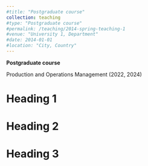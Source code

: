 ```yaml
---
#title: "Postgraduate course"
collection: teaching
#type: "Postgraduate course"
#permalink: /teaching/2014-spring-teaching-1
#venue: "University 1, Department"
#date: 2014-01-01
#location: "City, Country"
---
```

**Postgraduate course**

Production and Operations Management (2022, 2024)

Heading 1
======

Heading 2
======

Heading 3
======

